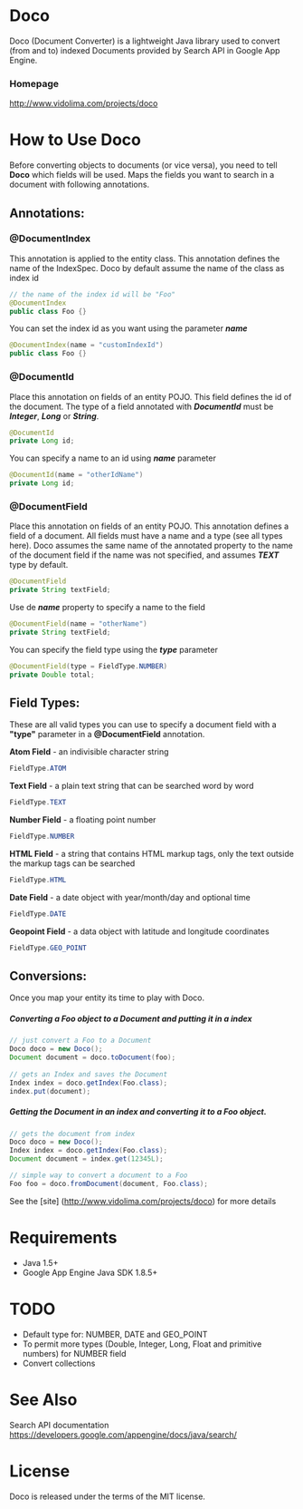 # Doco
Doco (Document Converter) is a lightweight Java library used to convert (from and to) indexed Documents provided by Search API in Google App Engine.

### Homepage
http://www.vidolima.com/projects/doco

# How to Use Doco

Before converting objects to documents (or vice versa), you need to tell __Doco__ which fields will be used. Maps the fields you want to search in a document with following annotations.

## Annotations:

### @DocumentIndex

This annotation is applied to the entity class. This annotation defines the name of the IndexSpec.
Doco by default assume the name of the class as index id
```java
// the name of the index id will be "Foo"
@DocumentIndex
public class Foo {}
```
You can set the index id as you want using the parameter ___name___
```java
@DocumentIndex(name = "customIndexId")
public class Foo {}
```
### @DocumentId

Place this annotation on fields of an entity POJO. This field defines the id of the document.
The type of a field annotated with ___DocumentId___ must be ___Integer___, ___Long___ or ___String___.

```java
@DocumentId
private Long id;
```

You can specify a name to an id using ___name___ parameter

```java
@DocumentId(name = "otherIdName")
private Long id;
```

### @DocumentField

Place this annotation on fields of an entity POJO. This annotation defines a field of a document.
All fields must have a name and a type (see all types here).
Doco assumes the same name of the annotated property to the name of the document field if the name was not specified, and assumes ___TEXT___ type by default.

```java
@DocumentField
private String textField;
```
Use de ___name___ property to specify a name to the field
```java
@DocumentField(name = "otherName")
private String textField;
```
You can specify the field type using the ___type___ parameter
```java
@DocumentField(type = FieldType.NUMBER)
private Double total;
```

## Field Types:

These are all valid types you can use to specify a document field with a __"type"__ parameter in a __@DocumentField__ annotation.

__Atom Field__ - an indivisible character string
```java
FieldType.ATOM
```

__Text Field__ - a plain text string that can be searched word by word
```java
FieldType.TEXT
```

__Number Field__ - a floating point number
```java
FieldType.NUMBER
```

__HTML Field__ - a string that contains HTML markup tags, only the text outside the markup tags can be searched
```java
FieldType.HTML
```

__Date Field__ - a date object with year/month/day and optional time
```java
FieldType.DATE
```

__Geopoint Field__ - a data object with latitude and longitude coordinates
```java
FieldType.GEO_POINT
```

## Conversions:

Once you map your entity its time to play with Doco.


##### Converting a Foo object to a Document and putting it in a index

```java
// just convert a Foo to a Document
Doco doco = new Doco();
Document document = doco.toDocument(foo);
 				
// gets an Index and saves the Document
Index index = doco.getIndex(Foo.class);
index.put(document);
```

##### Getting the Document in an index and converting it to a Foo object.

```java
// gets the document from index
Doco doco = new Doco();
Index index = doco.getIndex(Foo.class);
Document document = index.get(12345L);

// simple way to convert a document to a Foo
Foo foo = doco.fromDocument(document, Foo.class);
```

See the [site] (http://www.vidolima.com/projects/doco) for more details

# Requirements
* Java 1.5+
* Google App Engine Java SDK 1.8.5+

# TODO
* Default type for: NUMBER, DATE and GEO_POINT
* To permit more types (Double, Integer, Long, Float and primitive numbers) for NUMBER field
* Convert collections

# See Also
Search API documentation
https://developers.google.com/appengine/docs/java/search/

# License
Doco is released under the terms of the MIT license.
